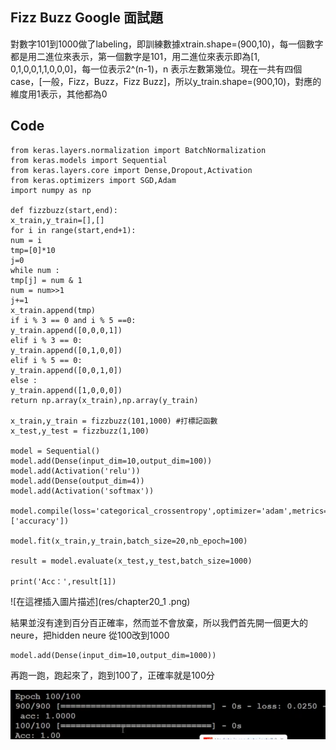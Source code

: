 ## Fizz Buzz Google 面試題
對數字101到1000做了labeling，即訓練數據xtrain.shape=(900,10)，每一個數字都是用二進位來表示，第一個數字是101，用二進位來表示即為[1, 0,1,0,0,1,1,0,0,0]，每一位表示2^(n-1)，n 表示左數第幾位。現在一共有四個case，[一般，Fizz，Buzz，Fizz Buzz]，所以y_train.shape=(900,10)，對應的維度用1表示，其他都為0

## Code
```
from keras.layers.normalization import BatchNormalization
from keras.models import Sequential
from keras.layers.core import Dense,Dropout,Activation
from keras.optimizers import SGD,Adam
import numpy as np

def fizzbuzz(start,end):
x_train,y_train=[],[]
for i in range(start,end+1):
num = i
tmp=[0]*10
j=0
while num :
tmp[j] = num & 1
num = num>>1
j+=1
x_train.append(tmp)
if i % 3 == 0 and i % 5 ==0:
y_train.append([0,0,0,1])
elif i % 3 == 0:
y_train.append([0,1,0,0])
elif i % 5 == 0:
y_train.append([0,0,1,0])
else :
y_train.append([1,0,0,0])
return np.array(x_train),np.array(y_train)

x_train,y_train = fizzbuzz(101,1000) #打標記函數
x_test,y_test = fizzbuzz(1,100)

model = Sequential()
model.add(Dense(input_dim=10,output_dim=100))
model.add(Activation('relu'))
model.add(Dense(output_dim=4))
model.add(Activation('softmax'))

model.compile(loss='categorical_crossentropy',optimizer='adam',metrics=['accuracy'])

model.fit(x_train,y_train,batch_size=20,nb_epoch=100)

result = model.evaluate(x_test,y_test,batch_size=1000)

print('Acc：',result[1])

```

![在這裡插入圖片描述](res/chapter20_1 .png)

結果並沒有達到百分百正確率，然而並不會放棄，所以我們首先開一個更大的neure，把hidden neure 從100改到1000

```
model.add(Dense(input_dim=10,output_dim=1000))
```

再跑一跑，跑起來了，跑到100了，正確率就是100分

![在這裡插入圖片描述](res/chapter20_2.png)
